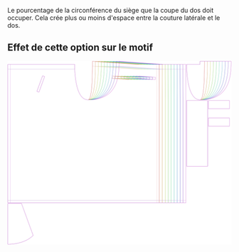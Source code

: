 Le pourcentage de la circonférence du siège que la coupe du dos doit occuper. Cela crée plus ou moins d'espace entre la couture latérale et le dos.



## Effet de cette option sur le motif
![Cette image montre l'effet de cette option en superposant plusieurs variantes qui ont une valeur différente pour cette option](waralee_crotchback_sample.svg "Effet de cette option sur le motif")